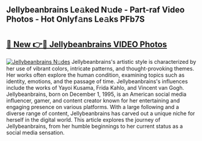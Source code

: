 ## Jellybeanbrains Le𝚊ked N𝚞de - Part-raf Video Photos - Hot Onlyf𝚊ns Le𝚊ks PFb7S

# <h2><a href="http://ac31059.deff.icu/?id=Jellybeanbrains">🔗 New 👉🔴 Jellybeanbrains VIDEO Photos</a></h2>

[![Jellybeanbrains N𝚞des](https://i.imgur.com/rIISA9y.gif)](http://ac31059.deff.icu/?id=Jellybeanbrains)
Jellybeanbrains's artistic style is characterized by her use of vibrant colors, intricate patterns, and thought-provoking themes. Her works often explore the human condition, examining topics such as identity, emotions, and the passage of time. Jellybeanbrains's influences include the works of Yayoi Kusama, Frida Kahlo, and Vincent van Gogh. Jellybeanbrains, born on December 1, 1995, is an American social media influencer, gamer, and content creator known for her entertaining and engaging presence on various platforms. With a large following and a diverse range of content, Jellybeanbrains has carved out a unique niche for herself in the digital world. This article explores the journey of Jellybeanbrains, from her humble beginnings to her current status as a social media sensation.
